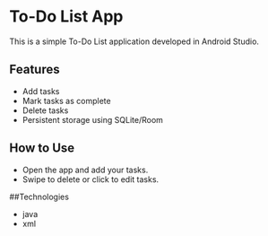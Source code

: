 # To-Do List App
This is a simple To-Do List application developed in Android Studio.

## Features
- Add tasks
- Mark tasks as complete
- Delete tasks
- Persistent storage using SQLite/Room

## How to Use
- Open the app and add your tasks.
- Swipe to delete or click to edit tasks.

##Technologies 
- java
- xml
